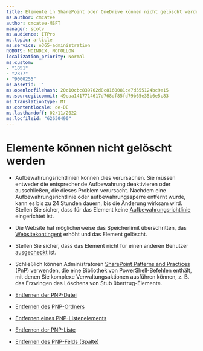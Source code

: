 ```yaml
---
title: Elemente in SharePoint oder OneDrive können nicht gelöscht werden
ms.author: cmcatee
author: cmcatee-MSFT
manager: scotv
ms.audience: ITPro
ms.topic: article
ms.service: o365-administration
ROBOTS: NOINDEX, NOFOLLOW
localization_priority: Normal
ms.custom:
- "1851"
- "2377"
- "9000255"
ms.assetid: ''
ms.openlocfilehash: 20c10cbc839702d8c8160081ce7d555124bc9e15
ms.sourcegitcommit: 49eaa1417714617d768df85fd79b65e35b6e5c83
ms.translationtype: MT
ms.contentlocale: de-DE
ms.lasthandoff: 02/11/2022
ms.locfileid: "62630490"
---
```

# <a name="unable-to-delete-items"></a>Elemente können nicht gelöscht werden

- Aufbewahrungsrichtlinien können dies verursachen. Sie müssen entweder die entsprechende Aufbewahrung deaktivieren oder ausschließen, die dieses Problem verursacht. Nachdem eine Aufbewahrungsrichtlinie oder aufbewahrungssperre entfernt wurde, kann es bis zu 24 Stunden dauern, bis die Änderung wirksam wird. Stellen Sie sicher, dass für das Element keine [Aufbewahrungsrichtlinie](https://docs.microsoft.com/microsoft-365/compliance/retention-policies) eingerichtet ist.

- Die Website hat möglicherweise das Speicherlimit überschritten, das [Websitekontingent](https://docs.microsoft.com/powershell/module/sharepoint-online/set-sposite?view=sharepoint-ps&preserve-view=true) erhöht und das Element gelöscht.

- Stellen Sie sicher, dass das Element nicht für einen anderen Benutzer [ausgecheckt](https://support.office.com/article/check-out-check-in-or-discard-changes-to-files-in-a-library-7e2c12a9-a874-4393-9511-1378a700f6de) ist.

- Schließlich können Administratoren [SharePoint Patterns and Practices](https://docs.microsoft.com/powershell/sharepoint/sharepoint-pnp/sharepoint-pnp-cmdlets?view=sharepoint-ps#installation&preserve-view=true) (PnP) verwenden, die eine Bibliothek von PowerShell-Befehlen enthält, mit denen Sie komplexe Verwaltungsaktionen ausführen können, z. B. das Erzwingen des Löschens von Stub übertrug-Elemente.
- [Entfernen der PNP-Datei](https://docs.microsoft.com/powershell/module/sharepoint-pnp/remove-pnpfile?view=sharepoint-ps&preserve-view=true)
- [Entfernen des PNP-Ordners](https://docs.microsoft.com/powershell/module/sharepoint-pnp/remove-pnpfolder?view=sharepoint-ps&preserve-view=true)
- [Entfernen eines PNP-Listenelements](https://docs.microsoft.com/powershell/module/sharepoint-pnp/remove-pnplistitem?view=sharepoint-ps&preserve-view=true)
- [Entfernen der PNP-Liste](https://docs.microsoft.com/powershell/module/sharepoint-pnp/remove-pnplist?view=sharepoint-ps&preserve-view=true)
- [Entfernen des PNP-Felds (Spalte)](https://docs.microsoft.com/powershell/module/sharepoint-pnp/remove-pnpfield?view=sharepoint-ps&preserve-view=true)
